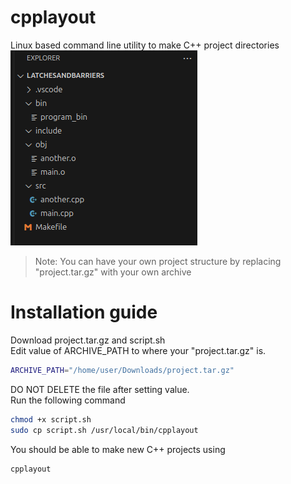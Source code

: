 # cpplayout
Linux based command line utility to make C++ project directories  
![Project Structure](assets/simple.png)  
> Note: You can have your own project structure by replacing "project.tar.gz" with your own archive  

# Installation guide  
Download project.tar.gz and script.sh  
Edit value of ARCHIVE_PATH to where your "project.tar.gz" is.  
```bash
ARCHIVE_PATH="/home/user/Downloads/project.tar.gz"
```
DO NOT DELETE the file after setting value.  
Run the following command
```bash
chmod +x script.sh
sudo cp script.sh /usr/local/bin/cpplayout
```  

You should be able to make new C++ projects using   
```bash
cpplayout
```